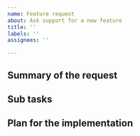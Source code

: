 ```yaml
---
name: Feature request
about: Ask support for a new feature
title: ''
labels: ''
assignees: ''

---
```

  
## Summary of the request

## Sub tasks

## Plan for the implementation
